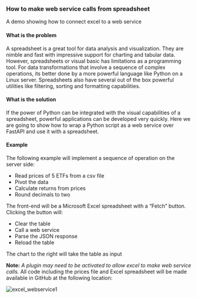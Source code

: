 ### How to make web service calls from spreadsheet
A demo showing how to connect excel to a web service 
#### What is the problem 
A spreadsheet is a great tool for data analysis and visualization. They are nimble and fast with impressive support for charting and tabular data. However, spreadsheets or visual basic has limitations as a programming tool. For data transformations that involve a sequence of complex operations, its better done by a more powerful language like Python on a Linux server. Spreadsheets also have several out of the box powerful utilities like filtering, sorting and formatting capabilities. 
#### What is the solution 
If the power of Python can be integrated with the visual capabilities of a spreadsheet, powerful applications can be developed very quickly. Here we are going to show how to wrap a Python script as a web service over FastAPI and use it with a spreadsheet. 
#### Example 
The following example will implement a sequence of operation on the server side: 
- Read prices of 5 ETFs from a csv file 
- Pivot the data
- Calculate returns from prices 
- Round decimals to two 

The front-end will be a Microsoft Excel spreadsheet with a “Fetch” button. Clicking the button will: 
- Clear the table 
- Call a web service 
- Parse the JSON response 
- Reload the table 

The chart to the right will take the table as input 

**Note:**
*A plugin may need to be activated to allow excel to make web service calls.*  All code including the prices file and Excel spreadsheet will be made available in GitHub at the following location:

![excel_webservice1](https://github.com/user-attachments/assets/04231298-13bf-4931-aa1c-c270eb68c400)
